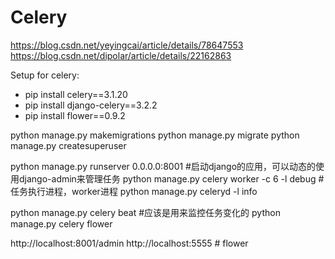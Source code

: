 # Celery

https://blog.csdn.net/yeyingcai/article/details/78647553
https://blog.csdn.net/dipolar/article/details/22162863

Setup for celery:
- pip install celery==3.1.20
- pip install django-celery==3.2.2
- pip install flower==0.9.2

python manage.py makemigrations
python manage.py migrate
python manage.py createsuperuser

python manage.py runserver 0.0.0.0:8001 #启动django的应用，可以动态的使用django-admin来管理任务
python manage.py celery worker -c 6 -l debug  #任务执行进程，worker进程
python manage.py celeryd -l info

python manage.py celery beat #应该是用来监控任务变化的
python manage.py celery flower

http://localhost:8001/admin
http://localhost:5555 # flower
